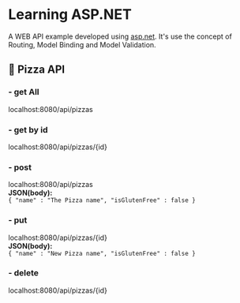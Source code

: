 

# Learning ASP.NET
A WEB API example developed using <a href="https://asp.net">asp.net</a>. It's use the concept of Routing, Model Binding and Model Validation.

## :pizza: Pizza API 

### - get All
localhost:8080/api/pizzas

### - get by id
localhost:8080/api/pizzas/{id}

### - post
localhost:8080/api/pizzas <br>
<strong>JSON(body):</strong> <br>
<code>{
	"name" : "The Pizza name",
	"isGlutenFree" : false
}</code>

### - put
localhost:8080/api/pizzas/{id} <br>
<strong>JSON(body):</strong> <br>
<code>{
	"name" : "New Pizza name",
	"isGlutenFree" : false
}</code>

### - delete
localhost:8080/api/pizzas/{id}
